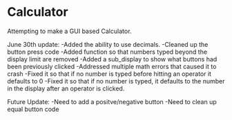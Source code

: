 # Calculator

Attempting to make a GUI based Calculator. 

June 30th update:
-Added the ability to use decimals.
-Cleaned up the button press code
-Added function so that numbers typed beyond the display limit are removed
-Added a sub_display to show what buttons had been previously clicked
-Addressed multiple math errors that caused it to crash
-Fixed it so that if no number is typed before hitting an operator it defaults to 0
-Fixed it so that if no number is typed, it defaults to the number in the display after an operator is clicked.

Future Update:
-Need to add a positve/negative button
-Need to clean up equal button code

